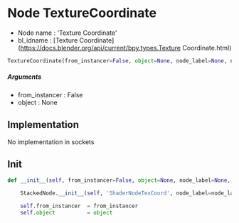 # Node TextureCoordinate

- Node name : 'Texture Coordinate'
- bl_idname : [Texture Coordinate](https://docs.blender.org/api/current/bpy.types.Texture Coordinate.html)


``` python
TextureCoordinate(from_instancer=False, object=None, node_label=None, node_color=None)
```
##### Arguments

- from_instancer : False
- object : None

## Implementation

No implementation in sockets

## Init

``` python
def __init__(self, from_instancer=False, object=None, node_label=None, node_color=None):

    StackedNode.__init__(self, 'ShaderNodeTexCoord', node_label=node_label, node_color=node_color)

    self.from_instancer  = from_instancer
    self.object          = object
```
